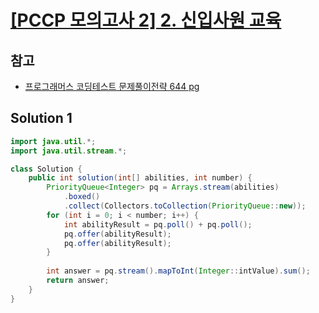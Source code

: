 # [[PCCP 모의고사 2] 2. 신입사원 교육](https://school.programmers.co.kr/learn/courses/15008/lessons/121688)

## 참고

- [프로그래머스 코딩테스트 문제풀이전략 644 pg](https://github.com/gilbutITbook/080337/blob/main/14장/신입사원교육.java)

## Solution 1

```java
import java.util.*;
import java.util.stream.*;

class Solution {
    public int solution(int[] abilities, int number) {
        PriorityQueue<Integer> pq = Arrays.stream(abilities)
            .boxed()
            .collect(Collectors.toCollection(PriorityQueue::new));
        for (int i = 0; i < number; i++) {
            int abilityResult = pq.poll() + pq.poll();
            pq.offer(abilityResult);
            pq.offer(abilityResult);
        }
        
        int answer = pq.stream().mapToInt(Integer::intValue).sum();
        return answer;
    }
}
```
